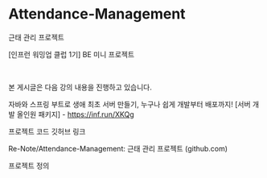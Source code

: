 # Attendance-Management
근태 관리 프로젝트

[인프런 워밍업 클럽 1기] BE 미니 프로젝트

 

본 게시글은 다음 강의 내용을 진행하고 있습니다.

자바와 스프링 부트로 생애 최초 서버 만들기, 누구나 쉽게 개발부터 배포까지! [서버 개발 올인원 패키지] - https://inf.run/XKQg

프로젝트 코드 깃허브 링크

Re-Note/Attendance-Management: 근태 관리 프로젝트 (github.com)

프로젝트 정의


